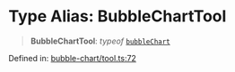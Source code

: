 # Type Alias: BubbleChartTool

> **BubbleChartTool**: *typeof* [`bubbleChart`](../variables/bubbleChart.md)

Defined in: [bubble-chart/tool.ts:72](https://github.com/GeoDaCenter/openassistant/blob/36f516b8229288259590b2d9dab3b10cbfc3cbfd/packages/echarts/src/bubble-chart/tool.ts#L72)

